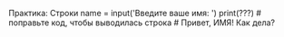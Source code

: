 Практика: Строки
name = input('Введите ваше имя: ')
print(???) # поправьте код, чтобы выводилась строка
			# Привет, ИМЯ! Как дела?
